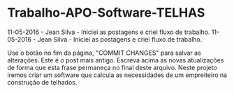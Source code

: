 # Trabalho-APO-Software-TELHAS

11-05-2016 - Jean Silva - Iniciei as postagens e criei fluxo de trabalho.
11-05-2016 - Jean Silva - Iniciei as postagens e criei fluxo de trabalho.

 Use o botão no fim da página, "COMMIT CHANGES" para salvar as alterações.
 Este é o post mais antigo. Escreva acima as novas atualizações de forma que esta frase permaneça no final deste arquivo.
Neste projeto iremos criar um software que calcula as necessidades de um empreiteiro na construção de telhados.
